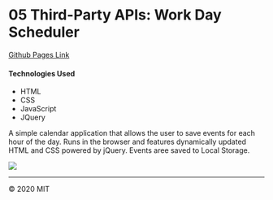 # 05 Third-Party APIs: Work Day Scheduler
<a href='https://willh33.github.io/will_h_homework_5/'>Github Pages Link</a>

<h4>Technologies Used</h4>
<ul>
	<li>HTML</li>
	<li>CSS</li>
	<li>JavaScript</li>
	<li>JQuery</li>
</ul>

A simple calendar application that allows the user to save events for each hour of the day. Runs in the browser and features dynamically updated HTML and CSS powered by jQuery. Events aree saved to Local Storage.

<img src="./05-third-party-apis-homework-demo.gif">

- - -
© 2020 MIT
